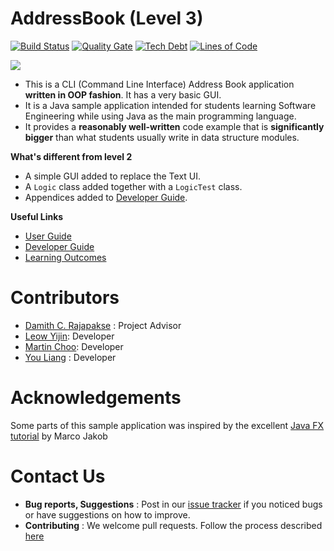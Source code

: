 # AddressBook (Level 3)
[![Build Status](https://travis-ci.org/louietyj/addressbook-level3.svg?branch=master)](https://travis-ci.org/louietyj/addressbook-level3)
[![Quality Gate](https://sonarqube.com/api/badges/gate?key=seedu.addressbook)](https://sonarqube.com/dashboard/index/seedu.addressbook)
[![Tech Debt](https://img.shields.io/sonar/http/sonarqube.com/seedu.addressbook/tech_debt.svg)](https://sonarqube.com/dashboard/index/seedu.addressbook)
[![Lines of Code](https://img.shields.io/sonar/http/sonarqube.com/seedu.addressbook/ncloc.svg)](https://sonarqube.com/dashboard/index/seedu.addressbook)

<img src="doc/images/Ui.png">

* This is a CLI (Command Line Interface) Address Book application **written in OOP fashion**. It has a very basic GUI.
* It is a Java sample application intended for students learning Software Engineering while using Java as 
  the main programming language. 
* It provides a **reasonably well-written** code example that is **significantly bigger** than what students 
  usually write in data structure modules. 
  
**What's different from level 2**

* A simple GUI added to replace the Text UI.
* A `Logic` class added together with a `LogicTest` class.
* Appendices added to [Developer Guide](doc/DeveloperGuide.md).

  
**Useful Links**
* [User Guide](doc/UserGuide.md) 
* [Developer Guide](doc/DeveloperGuide.md) 
* [Learning Outcomes](doc/LearningOutcomes.md) 

# Contributors

* [Damith C. Rajapakse](http://www.comp.nus.edu.sg/~damithch) : Project Advisor
* [Leow Yijin](http://github.com/yijinl): Developer
* [Martin Choo](http://github.com/m133225): Developer
* [You Liang](http://github.com/yl-coder) : Developer 

# Acknowledgements

Some parts of this sample application was inspired by the excellent 
[Java FX tutorial](http://code.makery.ch/library/javafx-8-tutorial/) by Marco Jakob 

# Contact Us

* **Bug reports, Suggestions** : Post in our [issue tracker](https://github.com/se-edu/addressbook-level3/issues)
  if you noticed bugs or have suggestions on how to improve.
* **Contributing** : We welcome pull requests. Follow the process described [here](https://github.com/oss-generic/process)
